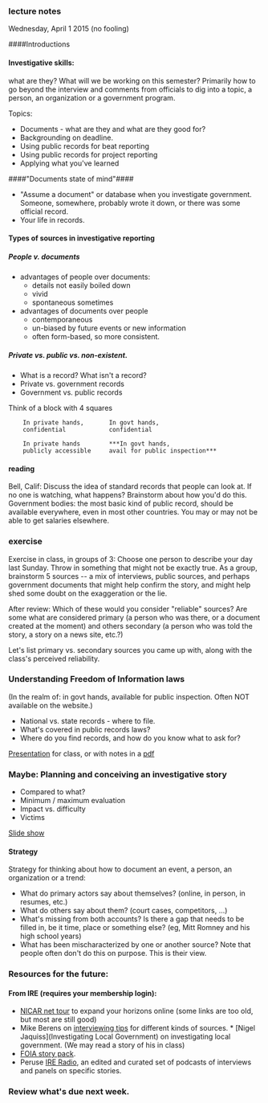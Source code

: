 ### lecture notes
Wednesday, April 1 2015 (no fooling)

####Introductions

#### Investigative skills: 

what are they? What will we be working on this semester? Primarily how to go beyond the interview and comments from officials to dig into a topic, a person, an organization or a government program. 

Topics: 
* Documents - what are they and what are they good for?
* Backgrounding on deadline. 
* Using public records for beat reporting
* Using public records for project reporting
* Applying what you've learned

####"Documents state of mind"####
* "Assume a document" or database when you investigate government. Someone, somewhere, probably wrote it down, or there was some official record.
* Your life in records. 

#### Types of sources in investigative reporting 

##### People v. documents
* advantages of people over documents: 
	* details not easily boiled down
	* vivid
	* spontaneous sometimes
* advantages of documents over people
	* contemporaneous
	* un-biased by future events or new information
	* often form-based, so more consistent.


##### Private vs. public vs. non-existent.

* What is a record? What isn't a record? 
* Private vs. government records
* Government vs. public records

Think of a block with 4 squares

    
    	In private hands, 		In govt hands, 
		confidential			confidential
		
		In private hands		***In govt hands, 
		publicly accessible		avail for public inspection***


#### reading 
Bell, Calif: Discuss the idea of standard records that people can look at. If no one is watching, what happens? 
Brainstorm about how you'd do this. Government bodies: the most basic kind of public record, should be available everywhere, even in most other countries. You may or may not be able to get salaries elsewhere. 

### exercise
Exercise in class, in groups of 3: Choose one person to describe your day last Sunday. Throw in something that might not be exactly true. As a group, brainstorm 5 sources -- a mix of interviews, public sources, and perhaps government documents that might help confirm the story, and might help shed some doubt on the exaggeration or the lie. 

After review: Which of these would you consider "reliable" sources? Are some what are considered primary (a person who was there, or a document created at the moment) and others secondary (a person who was told the story, a story on a news site, etc.?)

Let's list primary vs. secondary sources you came up with, along with the class's perceived reliability.


### Understanding Freedom of Information laws
(In the realm of: in govt hands, available for public inspection. Often NOT available on the website.)
* National vs. state records - where to file.
* What's covered in public records laws?
* Where do you find records, and how do you know what to ask for?

[Presentation](../resources/federal-foia-basics.pptx) for class, or with notes in a [pdf](federal-foia-basics.pdf)



### Maybe: Planning and conceiving an investigative story

* Compared to what?
* Minimum / maximum evaluation
* Impact vs. difficulty
* Victims

[Slide show](http://slides.com/sarahcnyt/columbia-skills#/22)

#### Strategy
Strategy for thinking about how to document an event, a person, an organization or a trend:

* What do primary actors say about themselves? (online, in person, in resumes, etc.)
* What do others say about them? (court cases, competitors, ...)
* What's missing from both accounts? Is there a gap that needs to be filled in, be it time, place or something else? (eg, Mitt Romney and his high school years) 
* What has been mischaracterized by one or another source?
Note that people often don't do this on purpose. This is their view. 


### Resources for the future: 

#### From IRE (requires your membership login):
* [NICAR net tour](https://www.ire.org/nicar/nicar-net-tour/) to expand your horizons online (some links are too old, but most are still good)
* Mike Berens on [interviewing tips](https://www.ire.org/resource-center/tipsheets/1973/) for different kinds of sources. * [Nigel Jaquiss](Investigating Local Government) on investigating local government. (We may read a story of his in class)
* [FOIA story pack](https://www.ire.org/resource-center/story-packs/freedom-information-story-pack/).
* Peruse [IRE Radio](https://www.ire.org/blog/ire-radio/), an edited and curated set of podcasts of interviews and panels on specific stories.

### Review what's due next week. 
